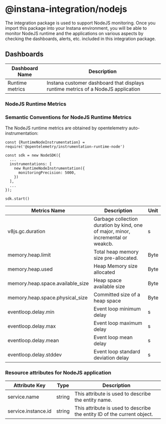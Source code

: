# @instana-integration/nodejs

The integration package is used to support NodeJS monitoring. Once you import this package into your Instana environment, you will be able to monitor NodeJS runtime and the applications on various aspects by checking the dashboards, alerts, etc. included in this integration package.

## Dashboards


| Dashboard Name    | Description                    |    
|----------------------------|-----------------------|
| Runtime metrics   | Instana customer dashboard that displays runtime metrics of a NodeJS application |

### NodeJS Runtime Metrics

### Semantic Conventions for NodeJS Runtime Metrics

The NodeJS runtime metrics are obtained by opentelemetry auto-instrumentation:

```
const {RuntimeNodeInstrumentation} = require('@opentelemetry/instrumentation-runtime-node')

const sdk = new NodeSDK({
  ...
  instrumentations: [
    new RuntimeNodeInstrumentation({
      monitoringPrecision: 5000,
    })
  ],
  ...
});

sdk.start()
```


| Metrics Name               | Description                   | Unit   | 
|----------------------------|-------------------------------|--------|
| v8js.gc.duration   | Garbage collection duration by kind, one of major, minor, incremental or weakcb.            | s |
| memory.heap.limit  | Total heap memory size pre-allocated. | Byte |
| memory.heap.used  | Heap Memory size allocated| Byte |
| memory.heap.space.available_size  | Heap space available size | Byte |
| memory.heap.space.physical_size  |Committed size of a heap space | Byte |
| eventloop.delay.min  | Event loop minimum delay | s |
| eventloop.delay.max  | Event loop maximum delay | s |
| eventloop.delay.mean  | Event loop mean delay   | s |
| eventloop.delay.stddev  | Event loop standard deviation delay   | s |


### Resource attributes for NodeJS application

| Attribute Key              | Type |  Description           | 
|----------------------------|-------|------------------------|
| service.name               | string  | This attribute is used to describe the entity name.    |
| service.instance.id        | string  | This attribute is used to describe the entity ID of the current object.  |
